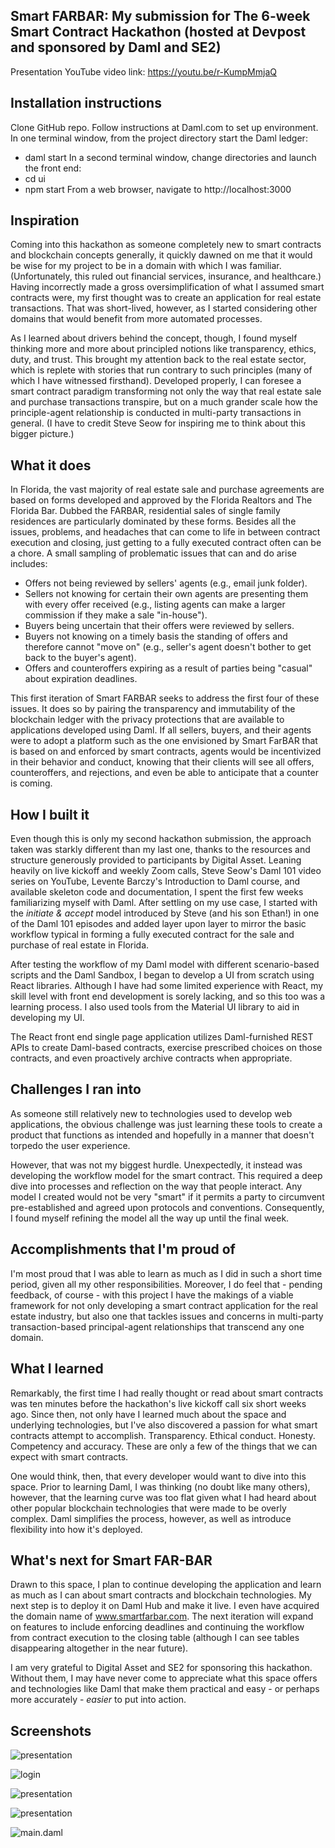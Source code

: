 ## Smart FARBAR: My submission for The 6-week Smart Contract Hackathon (hosted at Devpost and sponsored by Daml and SE2)

Presentation YouTube video link: https://youtu.be/r-KumpMmjaQ

## Installation instructions
Clone GitHub repo.
Follow instructions at Daml.com to set up environment.
In one terminal window, from the project directory start the Daml ledger:
- daml start
In a second terminal window, change directories and launch the front end:
- cd ui
- npm start
From a web browser, navigate to http://localhost:3000

## Inspiration
Coming into this hackathon as someone completely new to smart contracts and blockchain concepts generally, it quickly dawned on me that it would be wise for my project to be in a domain with which I was familiar.  (Unfortunately, this ruled out financial services, insurance, and healthcare.) Having incorrectly made a gross oversimplification of what I assumed smart contracts were, my first thought was to create an application for real estate transactions. That was short-lived, however, as I started considering other domains that would benefit from more automated processes.

As I learned about drivers behind the concept, though, I found myself thinking more and more about principled notions like transparency, ethics, duty, and trust.  This brought my attention back to the real estate sector, which is replete with stories that run contrary to such principles (many of which I have witnessed firsthand).  Developed properly, I can foresee a smart contract paradigm transforming not only the way that real estate sale and purchase transactions transpire, but on a much grander scale how the principle-agent relationship is conducted in multi-party transactions in general. (I have to credit Steve Seow for inspiring me to think about this bigger picture.)

## What it does
In Florida, the vast majority of real estate sale and purchase agreements are based on forms developed and approved by the Florida Realtors and The Florida Bar.  Dubbed the FARBAR, residential sales of single family residences are particularly dominated by these forms. Besides all the issues, problems, and headaches that can come to life in between contract execution and closing, just getting to a fully executed contract often can be a chore.  A small sampling of problematic issues that can and do arise includes:
- Offers not being reviewed by sellers' agents (e.g., email junk folder).
- Sellers not knowing for certain their own agents are presenting them with every offer received (e.g., listing agents can make a larger commission if they make a sale "in-house").
- Buyers being uncertain that their offers were reviewed by sellers.
- Buyers not knowing on a timely basis the standing of offers and therefore cannot "move on" (e.g., seller's agent doesn't bother to get back to the buyer's agent).
- Offers and counteroffers expiring as a result of parties being "casual" about expiration deadlines.

This first iteration of Smart FARBAR seeks to address the first four of these issues. It does so by pairing the transparency and immutability of the blockchain ledger with the privacy protections that are available to applications developed using Daml. If all sellers, buyers, and their agents were to adopt a platform such as the one envisioned by Smart FarBAR that is based on and enforced by smart contracts, agents would be incentivized in their behavior and conduct, knowing that their clients will see all offers, counteroffers, and rejections, and even be able to anticipate that a counter is coming.

## How I built it
Even though this is only my second hackathon submission, the approach taken was starkly different than my last one, thanks to the resources and structure generously provided to participants by Digital Asset. Leaning heavily on live kickoff and weekly Zoom calls, Steve Seow's Daml 101 video series on YouTube, Levente Barczy's Introduction to Daml course, and available skeleton code and documentation, I spent the first few weeks familiarizing myself with Daml. After settling on my use case, I started with the _initiate & accept_ model introduced by Steve (and his son Ethan!) in one of the Daml 101 episodes and added layer upon layer to mirror the basic workflow typical in forming a fully executed contract for the sale and purchase of real estate in Florida.

After testing the workflow of my Daml model with different scenario-based scripts and the Daml Sandbox, I began to develop a UI from scratch using React libraries. Although I have had some limited experience with React, my skill level with front end development is sorely lacking, and so this too was a learning process. I also used tools from the Material UI library to aid in developing my UI.

The React front end single page application utilizes Daml-furnished REST APIs to create Daml-based contracts, exercise prescribed choices on those contracts, and even proactively archive contracts when appropriate.

## Challenges I ran into
As someone still relatively new to technologies used to develop web applications, the obvious challenge was just learning these tools to create a product that functions as intended and hopefully in a manner that doesn't torpedo the user experience.

However, that was not my biggest hurdle. Unexpectedly, it instead was developing the workflow model for the smart contract. This required a deep dive into processes and reflection on the way that people interact. Any model I created would not be very "smart" if it permits a party to circumvent pre-established and agreed upon protocols and conventions. Consequently, I found myself refining the model all the way up until the final week.

## Accomplishments that I'm proud of
I'm most proud that I was able to learn as much as I did in such a short time period, given all my other responsibilities.  Moreover, I do feel that - pending feedback, of course - with this project I have the makings of a viable framework for not only developing a smart contract application for the real estate industry, but also one that tackles issues and concerns in multi-party transaction-based principal-agent relationships that transcend any one domain.

## What I learned
Remarkably, the first time I had really thought or read about smart contracts was ten minutes before the hackathon's live kickoff call six short weeks ago.  Since then, not only have I learned much about the space and underlying technologies, but I've also discovered a passion for what smart contracts attempt to accomplish.  Transparency.  Ethical conduct.  Honesty.  Competency and accuracy.  These are only a few of the things that we can expect with smart contracts.

One would think, then, that every developer would want to dive into this space.  Prior to learning Daml, I was thinking (no doubt like many others), however, that the learning curve was too flat given what I had heard about other popular blockchain technologies that were made to be overly complex.  Daml simplifies the process, however, as well as introduce flexibility into how it's deployed.

## What's next for Smart FAR-BAR
Drawn to this space, I plan to continue developing the application and learn as much as I can about smart contracts and blockchain technologies. My next step is to deploy it on Daml Hub and make it live. I even have acquired the domain name of www.smartfarbar.com. The next iteration will expand on features to include enforcing deadlines and continuing the workflow from contract execution to the closing table (although I can see tables disappearing altogether in the near future).

I am very grateful to Digital Asset and SE2 for sponsoring this hackathon.  Without them, I may have never come to appreciate what this space offers and technologies like Daml that make them practical and easy - or perhaps more accurately - _easier_ to put into action.

## Screenshots

<img src="https://i.ibb.co/qmf6hNN/smart-far-bar.gif" title="Slide Show (animated GIF)" alt="presentation"></a>

<img src="https://i.ibb.co/Nm4dtLL/screenshot0.png" title="Login screen" alt="login"></a>

<img src="https://i.ibb.co/nDgGt7N/screenshot1.png" title="Client dashboard" alt="presentation"></a>

<img src="https://i.ibb.co/2N6H2J3/screenshot2.png" title="Realtor dashboard" alt="presentation"></a>

<img src="https://i.ibb.co/0C0fVLx/screenshot3.png" title="Main.daml file in VS Code" alt="main.daml"></a>
